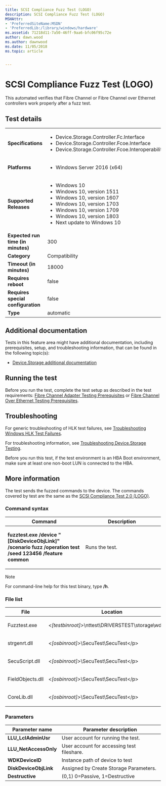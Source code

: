 ```yaml
---
title: SCSI Compliance Fuzz Test (LOGO)
description: SCSI Compliance Fuzz Test (LOGO)
MSHAttr:
- 'PreferredSiteName:MSDN'
- 'PreferredLib:/library/windows/hardware'
ms.assetid: 71218d11-7a50-46ff-9aa6-bfc06f95c72e
author: dawn.wood
ms.author: dawnwood
ms.date: 11/05/2018
ms.topic: article


---
```


# <span id="p_hlk_test.4f42dc87-2019-4423-bacb-2ed09da96685"></span>SCSI Compliance Fuzz Test (LOGO)


This automated verifies that Fibre Channel or Fibre Channel over Ethernet controllers work properly after a fuzz test.

## Test details

|||
|---|---|
| **Specifications**  | <ul><li>Device.Storage.Controller.Fc.Interface</li><li>Device.Storage.Controller.Fcoe.Interface</li><li>Device.Storage.Controller.Fcoe.Interoperability</li></ul> |  
| **Platforms**   | <ul><li>Windows Server 2016 (x64)</li></ul> |
| **Supported Releases** | <ul><li>Windows 10</li><li>Windows 10, version 1511</li><li>Windows 10, version 1607</li><li>Windows 10, version 1703</li><li>Windows 10, version 1709</li><li>Windows 10, version 1803</li><li>Next update to Windows 10</li></ul> |
|**Expected run time (in minutes)**| 300 |
|**Category**| Compatibility |
|**Timeout (in minutes)**| 18000 |
|**Requires reboot**| false |
|**Requires special configuration**| false |
|**Type**| automatic |



## <span id="Additional_documentation"></span><span id="additional_documentation"></span><span id="ADDITIONAL_DOCUMENTATION"></span>Additional documentation


Tests in this feature area might have additional documentation, including prerequisites, setup, and troubleshooting information, that can be found in the following topic(s):

-   [Device.Storage additional documentation](device-storage-additional-documentation.md)

## <span id="Running_the_test"></span><span id="running_the_test"></span><span id="RUNNING_THE_TEST"></span>Running the test


Before you run the test, complete the test setup as described in the test requirements: [Fibre Channel Adapter Testing Prerequisites](fibre-channel-adapter-testing-prerequisites.md) or [Fibre Channel Over Ethernet Testing Prerequisites](fibre-channel-over-ethernet-testing-prerequisites.md).

## <span id="Troubleshooting"></span><span id="troubleshooting"></span><span id="TROUBLESHOOTING"></span>Troubleshooting


For generic troubleshooting of HLK test failures, see [Troubleshooting Windows HLK Test Failures](../user/troubleshooting-windows-hlk-test-failures.md).

For troubleshooting information, see [Troubleshooting Device.Storage Testing](troubleshooting-devicestorage-testing.md).

Before you run this test, if the test environment is an HBA Boot environment, make sure at least one non-boot LUN is connected to the HBA.

## <span id="More_information"></span><span id="more_information"></span><span id="MORE_INFORMATION"></span>More information


The test sends the fuzzed commands to the device. The commands covered by test are the same as the [SCSI Compliance Test 2.0 (LOGO)](d1f2fbbe-d5e4-439d-819a-dc100df0e9ba.md).

### <span id="Command_syntax"></span><span id="command_syntax"></span><span id="COMMAND_SYNTAX"></span>Command syntax

<table>
<colgroup>
<col width="50%" />
<col width="50%" />
</colgroup>
<thead>
<tr class="header">
<th>Command</th>
<th>Description</th>
</tr>
</thead>
<tbody>
<tr class="odd">
<td><p><strong>fuzztest.exe /device &quot;[DiskDeviceObjLink]&quot; /scenario fuzz /operation test /seed 123456 /feature common</strong></p></td>
<td><p>Runs the test.</p></td>
</tr>
</tbody>
</table>

> [!NOTE]
> 
> For command-line help for this test binary, type **/h**.



### <span id="File_list"></span><span id="file_list"></span><span id="FILE_LIST"></span>File list

<table>
<colgroup>
<col width="50%" />
<col width="50%" />
</colgroup>
<thead>
<tr class="header">
<th>File</th>
<th>Location</th>
</tr>
</thead>
<tbody>
<tr class="odd">
<td><p>Fuzztest.exe</p></td>
<td><p><em>&lt;[testbinroot]&gt;</em>\nttest\DRIVERSTEST\storage\wdk&lt;/p&gt;</td>
</tr>
<tr class="even">
<td><p>strgenrt.dll</p></td>
<td><p><em>&lt;[osbinroot]&gt;</em>\SecuTest\SecuTest&lt;/p&gt;</td>
</tr>
<tr class="odd">
<td><p>SecuScript.dll</p></td>
<td><p><em>&lt;[osbinroot]&gt;</em>\SecuTest\SecuTest&lt;/p&gt;</td>
</tr>
<tr class="even">
<td><p>FieldObjects.dll</p></td>
<td><p><em>&lt;[osbinroot]&gt;</em>\SecuTest\SecuTest&lt;/p&gt;</td>
</tr>
<tr class="odd">
<td><p>CoreLib.dll</p></td>
<td><p><em>&lt;[osbinroot]&gt;</em>\SecuTest\SecuTest&lt;/p&gt;</td>
</tr>
</tbody>
</table>



### <span id="Parameters"></span><span id="parameters"></span><span id="PARAMETERS"></span>Parameters

| Parameter name         | Parameter description                      |
|------------------------|--------------------------------------------|
| **LLU\_LclAdminUsr**   | User account for running the test.         |
| **LLU\_NetAccessOnly** | User account for accessing test fileshare. |
| **WDKDeviceID**        | Instance path of device to test            |
| **DiskDeviceObjLink**  | Assigned by Create Storage Parameters.     |
| **Destructive**        | (0,1) 0=Passive, 1=Destructive             |












